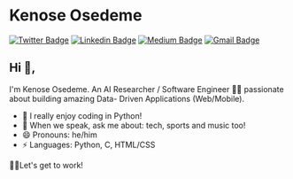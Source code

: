 # Kenose Osedeme
[![Twitter Badge](https://img.shields.io/badge/-@thekenose-1ca0f1?style=flat-square&labelColor=1ca0f1&logo=twitter&logoColor=white&link=https://twitter.com/thekenose)](https://twitter.com/thekenose_) [![Linkedin Badge](https://img.shields.io/badge/kenosedeme-blue?style=flat-square&logo=Linkedin&logoColor=white&link=https://www.linkedin.com/in/kenosedeme/)](https://www.linkedin.com/in/kenosedeme/) [![Medium Badge](https://img.shields.io/badge/-kenosedeme-03a57a?style=flat-square&labelColor=000000&logo=Medium&link=https://medium.com/@kenosedeme)](https://medium.com/@kenosedeme)
[![Gmail Badge](https://img.shields.io/badge/-kenosedeme@gmail.com-c14438?style=flat-square&logo=Gmail&logoColor=white&link=mailto:kenosedeme@gmail.com)](mailto:kenosedeme@gmail.com)

## Hi 👋, 
I'm Kenose Osedeme. An AI Researcher / Software Engineer 👨‍💻 passionate about building amazing Data- Driven Applications (Web/Mobile).

- 🌱 I really enjoy coding in Python!
- 💬 When we speak, ask me about: tech, sports and music too!
- 😄 Pronouns: he/him
- ⚡ Languages: Python, C, HTML/CSS


🤩🤩Let's get to work!
